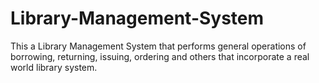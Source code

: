 # Library-Management-System

This a Library Management System that performs general operations of borrowing, returning, issuing, ordering and others that incorporate a real world library system.
